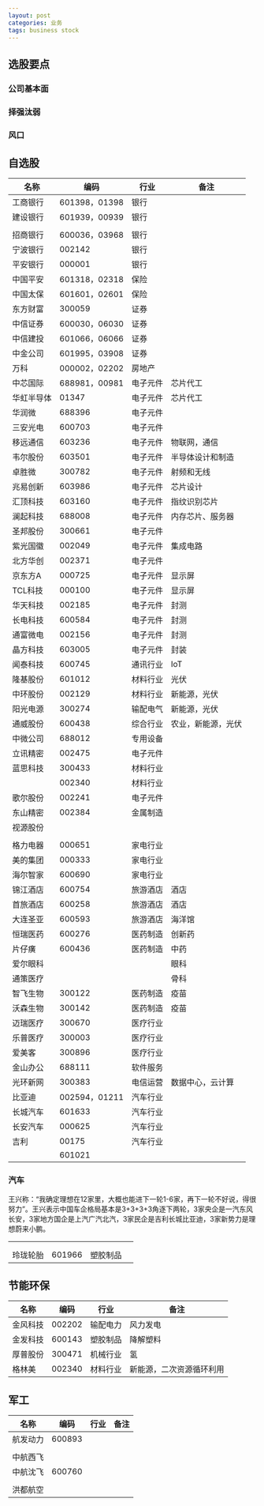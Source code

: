 ```yaml
---
layout: post
categories: 业务
tags: business stock
---
```




## 选股要点

### 公司基本面

### 择强汰弱

### 风口

## 自选股

| 名称       | 编码          | 行业     | 备注               |
| ---------- | ------------- | -------- | ------------------ |
| 工商银行   | 601398，01398 | 银行     |                    |
| 建设银行   | 601939，00939 | 银行     |                    |
|            |               |          |                    |
| 招商银行   | 600036，03968 | 银行     |                    |
| 宁波银行   | 002142        | 银行     |                    |
| 平安银行   | 000001        | 银行     |                    |
| 中国平安   | 601318，02318 | 保险     |                    |
| 中国太保   | 601601，02601 | 保险     |                    |
| 东方财富   | 300059        | 证券     |                    |
| 中信证券   | 600030，06030 | 证券     |                    |
| 中信建投   | 601066，06066 | 证券     |                    |
| 中金公司   | 601995，03908 | 证券     |                    |
| 万科       | 000002，02202 | 房地产   |                    |
| 中芯国际   | 688981，00981 | 电子元件 | 芯片代工           |
| 华虹半导体 | 01347         | 电子元件 | 芯片代工           |
| 华润微     | 688396        | 电子元件 |                    |
| 三安光电   | 600703        | 电子元件 |                    |
| 移远通信   | 603236        | 电子元件 | 物联网，通信       |
| 韦尔股份   | 603501        | 电子元件 | 半导体设计和制造   |
| 卓胜微     | 300782        | 电子元件 | 射频和无线         |
| 兆易创新   | 603986        | 电子元件 | 芯片设计           |
| 汇顶科技   | 603160        | 电子元件 | 指纹识别芯片       |
| 澜起科技   | 688008        | 电子元件 | 内存芯片、服务器   |
| 圣邦股份   | 300661        | 电子元件 |                    |
| 紫光国徽   | 002049        | 电子元件 | 集成电路           |
| 北方华创   | 002371        | 电子元件 |                    |
| 京东方A    | 000725        | 电子元件 | 显示屏             |
| TCL科技    | 000100        | 电子元件 | 显示屏             |
| 华天科技   | 002185        | 电子元件 | 封测               |
| 长电科技   | 600584        | 电子元件 | 封测               |
| 通富微电   | 002156        | 电子元件 | 封测               |
| 晶方科技   | 603005        | 电子元件 | 封装               |
| 闻泰科技   | 600745        | 通讯行业 | IoT                |
| 隆基股份   | 601012        | 材料行业 | 光伏               |
| 中环股份   | 002129        | 材料行业 | 新能源，光伏       |
| 阳光电源   | 300274        | 输配电气 | 新能源，光伏       |
| 通威股份   | 600438        | 综合行业 | 农业，新能源，光伏 |
| 中微公司   | 688012        | 专用设备 |                    |
| 立讯精密   | 002475        | 电子元件 |                    |
| 蓝思科技   | 300433        | 材料行业 |                    |
|            | 002340        | 材料行业 |                    |
| 歌尔股份   | 002241        | 电子元件 |                    |
| 东山精密   | 002384        | 金属制造 |                    |
| 视源股份   |               |          |                    |
|            |               |          |                    |
| 格力电器   | 000651        | 家电行业 |                    |
| 美的集团   | 000333        | 家电行业 |                    |
| 海尔智家   | 600690        | 家电行业 |                    |
| 锦江酒店   | 600754        | 旅游酒店 | 酒店               |
| 首旅酒店   | 600258        | 旅游酒店 | 酒店               |
| 大连圣亚   | 600593        | 旅游酒店 | 海洋馆             |
| 恒瑞医药   | 600276        | 医药制造 | 创新药             |
| 片仔癀     | 600436        | 医药制造 | 中药               |
| 爱尔眼科   |               |          | 眼科               |
| 通策医疗   |               |          | 骨科               |
| 智飞生物   | 300122        | 医药制造 | 疫苗               |
| 沃森生物   | 300142        | 医药制造 | 疫苗               |
| 迈瑞医疗   | 300670        | 医疗行业 |                    |
| 乐普医疗   | 300003        | 医疗行业 |                    |
| 爱美客     | 300896        | 医疗行业 |                    |
| 金山办公   | 688111        | 软件服务 |                    |
| 光环新网   | 300383        | 电信运营 | 数据中心，云计算   |
| 比亚迪     | 002594，01211 | 汽车行业 |                    |
| 长城汽车   | 601633        | 汽车行业 |                    |
| 长安汽车   | 000625        | 汽车行业 |                    |
| 吉利       | 00175         | 汽车行业 |                    |
|            | 601021        |          |                    |

### 汽车

王兴称：“我确定理想在12家里，大概也能进下一轮1-6家，再下一轮不好说，得很努力”。王兴表示中国车企格局基本是3+3+3+3角逐下两轮，3家央企是一汽东风长安，3家地方国企是上汽广汽北汽，3家民企是吉利长城比亚迪，3家新势力是理想蔚来小鹏。

|          |        |          |      |
| -------- | ------ | -------- | ---- |
|          |        |          |      |
|          |        |          |      |
| 玲珑轮胎 | 601966 | 塑胶制品 |      |

## 节能环保

| 名称     | 编码   | 行业     | 备注                     |
| -------- | ------ | -------- | ------------------------ |
| 金风科技 | 002202 | 输配电力 | 风力发电                 |
| 金发科技 | 600143 | 塑胶制品 | 降解塑料                 |
| 厚普股份 | 300471 | 机械行业 | 氢                       |
| 格林美   | 002340 | 材料行业 | 新能源，二次资源循环利用 |

## 军工

| 名称     | 编码   | 行业 | 备注 |
| -------- | ------ | ---- | ---- |
| 航发动力 | 600893 |      |      |
|          |        |      |      |
| 中航西飞 |        |      |      |
| 中航沈飞 | 600760 |      |      |
|          |        |      |      |
| 洪都航空 |        |      |      |



